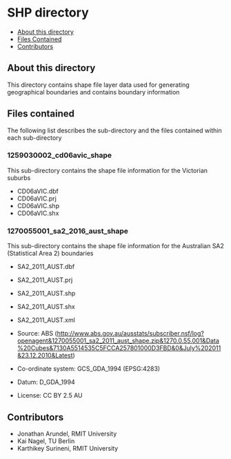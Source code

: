 # SHP directory

* [About this directory](#about-this-directory)
* [Files Contained](#files-contained)
* [Contributors](#contributors)


## About this directory

This directory contains shape file layer data used for generating geographical boundaries and contains boundary information

## Files contained

The following list describes the sub-directory and the files contained within each sub-directory

### 1259030002_cd06avic_shape

This sub-directory contains the shape file information for the Victorian suburbs

 * CD06aVIC.dbf
 * CD06aVIC.prj
 * CD06aVIC.shp
 * CD06aVIC.shx
 
### 1270055001_sa2_2016_aust_shape

This sub-directory contains the shape file information for the Australian SA2 (Statistical Area 2) boundaries
 
 * SA2_2011_AUST.dbf
 * SA2_2011_AUST.prj
 * SA2_2011_AUST.shp
 * SA2_2011_AUST.shx
 * SA2_2011_AUST.xml
 
  * Source: ABS (http://www.abs.gov.au/ausstats/subscriber.nsf/log?openagent&1270055001_sa2_2011_aust_shape.zip&1270.0.55.001&Data%20Cubes&7130A5514535C5FCCA257801000D3FBD&0&July%202011&23.12.2010&Latest)
  
 * Co-ordinate system: GCS_GDA_1994 (EPSG:4283)
 * Datum:  D_GDA_1994 
 * License: CC BY 2.5 AU
 
## Contributors

* Jonathan Arundel, RMIT University
* Kai Nagel, TU Berlin
* Karthikey Surineni, RMIT University




